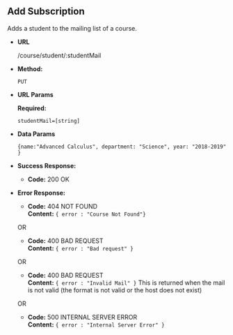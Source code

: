 **Add Subscription**
----
  Adds a student to the mailing list of a course.

* **URL**

  /course/student/:studentMail

* **Method:**

  `PUT`
  
*  **URL Params**

   **Required:**
 
   `studentMail=[string]`<br/>
   

* **Data Params**

    `{name:"Advanced Calculus",
      department: "Science",
      year: "2018-2019"
    }`

* **Success Response:**

  * **Code:** 200 OK <br />
 
* **Error Response:**

  * **Code:** 404 NOT FOUND <br />
    **Content:** `{ error : "Course Not Found"}`

  OR

  * **Code:** 400 BAD REQUEST <br />
    **Content:** `{ error : "Bad request" }`
    
  OR

  * **Code:** 400 BAD REQUEST <br />
    **Content:** `{ error : "Invalid Mail" }`
    This is returned when the mail is not valid (the format is not valid or
    the host does not exist)
    
  OR

  * **Code:** 500 INTERNAL SERVER ERROR <br />
    **Content:** `{ error : "Internal Server Error" }`
    